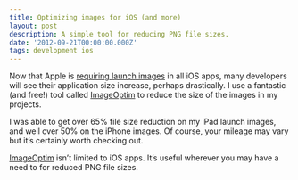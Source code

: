 ```yaml
---
title: Optimizing images for iOS (and more)
layout: post
description: A simple tool for reducing PNG file sizes.
date: '2012-09-21T00:00:00.000Z'
tags: development ios
---
```


Now that Apple is [requiring launch images](http://developer.apple.com/library/ios/#documentation/userexperience/conceptual/mobilehig/IconsImages/IconsImages.html) in all iOS apps, many developers will see their application size increase, perhaps drastically. I use a fantastic (and free!) tool called [ImageOptim](http://imageoptim.com/) to reduce the size of the images in my projects.

I was able to get over 65% file size reduction on my iPad launch images, and well over 50% on the iPhone images. Of course, your mileage may vary but it’s certainly worth checking out.

[ImageOptim](http://imageoptim.com/) isn’t limited to iOS apps. It’s useful wherever you may have a need to for reduced PNG file sizes.
